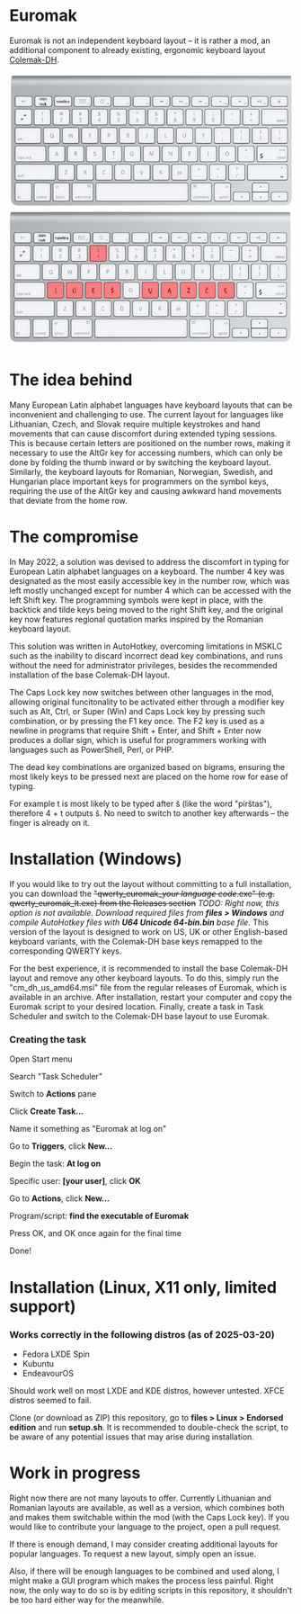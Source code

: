 # Euromak

Euromak is not an independent keyboard layout – it is rather a mod, an additional component to already existing, ergonomic keyboard layout [Colemak-DH](https://github.com/ColemakMods/mod-dh).

![Keyboard showcase](readme_images/keyboard_showcase.png)

# The idea behind

Many European Latin alphabet languages have keyboard layouts that can be inconvenient and challenging to use. The current layout for languages like Lithuanian,
Czech, and Slovak require multiple keystrokes and hand movements that can cause discomfort during extended typing sessions. This is because certain letters are
positioned on the number rows, making it necessary to use the AltGr key for accessing numbers, which can only be done by folding the thumb inward or by switching
the keyboard layout.  Similarly, the keyboard layouts for Romanian, Norwegian, Swedish, and Hungarian place important keys for programmers on the symbol keys,
requiring the use of the AltGr key and causing awkward hand movements that deviate from the home row.

# The compromise

In May 2022, a solution was devised to address the discomfort in typing for European Latin alphabet languages on a keyboard. The number 4 key was designated as the
most easily accessible key in the number row, which was left mostly unchanged except for number 4 which can be accessed with the left Shift key. The programming
symbols were kept in place, with the backtick and tilde keys being moved to the right Shift key, and the original key now features regional quotation marks inspired
by the Romanian keyboard layout.

This solution was written in AutoHotkey, overcoming limitations in MSKLC such as the inability to discard incorrect dead key combinations, and runs without the need
for administrator privileges, besides the recommended installation of the base Colemak-DH layout.

The Caps Lock key now switches between other languages in the mod, allowing original funcitonality to be activated either through a modifier key such as Alt, Ctrl, or
Super (Win) and Caps Lock key by pressing such combination, or by pressing the F1 key once. The F2 key is used as a newline in programs that require Shift + Enter,
and Shift + Enter now produces a dollar sign, which is useful for programmers working with languages such as PowerShell, Perl, or PHP.

The dead key combinations are organized based on bigrams, ensuring the most likely keys to be pressed next are placed on the home row for ease of typing.

For example t is most likely to be typed after š (like the word "pirštas"), therefore 4 + t outputs š. No need to switch to another key afterwards – the finger
is already on it.

# Installation (Windows)

If you would like to try out the layout without committing to a full installation, you can download the ~~"qwerty_euromak_*your language code*.exe" 
(e.g. qwerty_euromak_lt.exe) from the Releases section~~ *TODO: Right now, this option is not available. Download required files from **files > Windows** and compile AutoHotkey files with **U64 Unicode 64-bin.bin** base file.* This version of the layout is designed to work on US, UK or other English-based keyboard variants,
with the Colemak-DH base keys remapped to the corresponding QWERTY keys.

For the best experience, it is recommended to install the base Colemak-DH layout and remove any other keyboard layouts. To do this, simply run the "cm_dh_us_amd64.msi"
file from the regular releases of Euromak, which is available in an archive. After installation, restart your computer and copy the Euromak script to your desired
location. Finally, create a task in Task Scheduler and switch to the Colemak-DH base layout to use Euromak.

### Creating the task
Open Start menu

Search "Task Scheduler"

Switch to **Actions** pane

Click **Create Task...**

Name it something as "Euromak at log on"

Go to **Triggers**, click **New...**

Begin the task: **At log on**

Specific user: **[your user]**, click **OK**

Go to **Actions**, click **New...**

Program/script: **find the executable of Euromak**

Press OK, and OK once again for the final time

Done!

# Installation (Linux, X11 only, limited support)

### Works correctly in the following distros (as of 2025-03-20)
* Fedora LXDE Spin
* Kubuntu
* EndeavourOS

Should work well on most LXDE and KDE distros, however untested. XFCE distros seemed to fail.

Clone (or download as ZIP) this repository, go to **files > Linux > Endorsed edition** and run **setup.sh**. It is recommended to double-check the script, to be aware of any potential issues that may arise during installation.

# Work in progress
Right now there are not many layouts to offer. Currently Lithuanian and Romanian layouts are available, as well as a version, which combines both and makes them
switchable within the mod (with the Caps Lock key). If you would like to contribute your language to the project, open a pull request.

If there is enough demand, I may consider creating additional layouts for popular languages. To request a new layout, simply open an issue.

Also, if there will be enough languages to be combined and used along, I might make a GUI program which makes the process less painful. Right now, the only
way to do so is by editing scripts in this repository, it shouldn't be too hard either way for the meanwhile.
